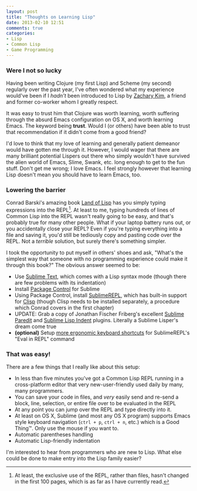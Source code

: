 ```yaml
---
layout: post
title: "Thoughts on Learning Lisp"
date: 2013-02-10 12:51
comments: true
categories:
- Lisp
- Common Lisp
- Game Programming 
---
```


### Were I not so lucky

Having been writing Clojure (my first Lisp) and Scheme (my second) regularly over the past year, I've often wondered what my experience would've been if I *hadn't* been introduced to Lisp by [Zachary Kim](http://twitter.com/heyzk), a friend and former co-worker whom I greatly respect.

It was easy to trust him that Clojure was worth learning, worth suffering through the absurd Emacs configuration on OS X, and worth learning Emacs. The keyword being **trust**. Would I (or others) have been able to trust that recommendation if it didn't come from a good friend?

<!-- more -->

I'd love to think that my love of learning and generally patient demeanor would have gotten me through it. However, I would wager that there are many brilliant potential Lispers out there who simply wouldn't have survived the alien world of Emacs, Slime, Swank, etc. long enough to get to the fun stuff. Don't get me wrong; I love Emacs. I feel strongly however that learning Lisp doesn't mean you should have to learn Emacs, too.

### Lowering the barrier

Conrad Barski's amazing book [Land of Lisp](http://landoflisp.com/) has you simply typing expressions into the REPL[^lolrepl]. At least to me, typing hundreds of lines of Common Lisp into the REPL wasn't really going to be easy, and that's probably true for many other people. What if your laptop battery runs out, or you accidentally close your REPL? Even if you're typing everything into a file and saving it, you'd still be tediously copy and pasting code over the REPL. Not a *terrible* solution, but surely there's something simpler.

I took the opportunity to put myself in others' shoes and ask, "What's the simplest way that someone with no programming experience could make it through this book?" The obvious answer seemed to be:

* Use [Sublime Text](http://www.sublimetext.com/), which comes with a Lisp syntax mode (though there are few problems with its indentation)
* Install [Package Control](http://wbond.net/sublime_packages/package_control) for Sublime
* Using Package Control, install [SublimeREPL](https://github.com/wuub/SublimeREPL), which has built-in support for [Clisp](http://www.clisp.org/) (though Clisp needs to be installed separately, a procedure which Conrad covers in the first chapter)
* UPDATE: Grab a copy of Jonathan Fischer Friberg's excellent [Sublime Paredit](https://github.com/odyssomay/paredit) and [Sublime Lisp Indent](https://github.com/odyssomay/sublime-lispindent) plugins. Literally a Sublime Lisper's dream come true
* **(optional)** Setup [more ergonomic keyboard shortcuts](https://gist.github.com/masondesu/4699970) for SublimeREPL's "Eval in REPL" command


### That was easy!

There are a few things that I really like about this setup: 

* In less than five minutes you've got a Common Lisp REPL running in a cross-platform editor that very new-user-friendly used daily by many, many programmers.
* You can save your code in files, and *very* easily send and re-send a block, line, selection, or entire file over to be evaluated in the REPL
* At any point you can jump over the REPL and type directly into it.
* At least on OS X, Sublime (and most any OS X program) supports Emacs style keyboard navigation (`ctrl + p`, `ctrl + n`, etc.) which is a Good Thing™. Only use the mouse if you want to.
* Automatic parentheses handling
* Automatic Lisp-friendly indentation

I'm interested to hear from programmers who are new to Lisp. What else could be done to make entry into the Lisp family easier?




[^lolrepl]: At least, the exclusive use of the REPL, rather than files, hasn't changed in the first 100 pages, which is as far as I have currently read.

